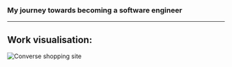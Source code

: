 ### My journey towards becoming a software engineer

---

## Work visualisation:

![Converse shopping site](https://ibb.co/SrgLXP3)

